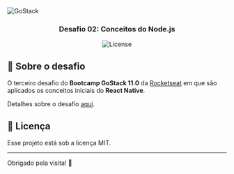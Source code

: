 <img alt="GoStack" src="https://storage.googleapis.com/golden-wind/bootcamp-gostack/header-desafios.png" />

<h3 align="center">
  Desafio 02: Conceitos do Node.js
</h3>

<p align="center">
  <img alt="License" src="https://img.shields.io/badge/license-MIT-%ff5050">
</p>

## :rocket: Sobre o desafio

O terceiro desafio do **Bootcamp GoStack 11.0** da [Rocketseat](https://rocketseat.com.br) em que são aplicados os conceitos iniciais do **React Native**.

Detalhes sobre o desafio [aqui](https://github.com/Rocketseat/bootcamp-gostack-desafios/tree/master/desafio-conceitos-react-native).

## :notebook: Licença

Esse projeto está sob a licença MIT.

---
Obrigado pela visita! 💜
